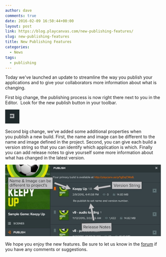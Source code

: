 ```yaml
---
author: dave
comments: true
date: 2016-02-09 16:50:44+00:00
layout: post
link: https://blog.playcanvas.com/new-publishing-features/
slug: new-publishing-features
title: New Publishing Features
categories:
  - News
tags:
  - publishing
---
```


Today we've launched an update to streamline the way you publish your applications and to give your collaborators more information about what is changing.

First big change, the publishing process is now right there next to you in the Editor.  Look for the new publish button in your toolbar.

![Editor 3](/assets/media/Editor-3.jpg)

Second big change, we've added some additional properties when you publish a new build. First, the name and image can be different to the name and image defined in the project. Second, you can give each build a version string so that you can identify which application is which. Finally you can add release notes to give yourself some more information about what has changed in the latest version.

![blog-post-publish](/assets/media/blog-post-publish.jpg)

We hope you enjoy the new features. Be sure to let us know in the [forum](https://forum.playcanvas.com) if you have any comments or suggestions.
